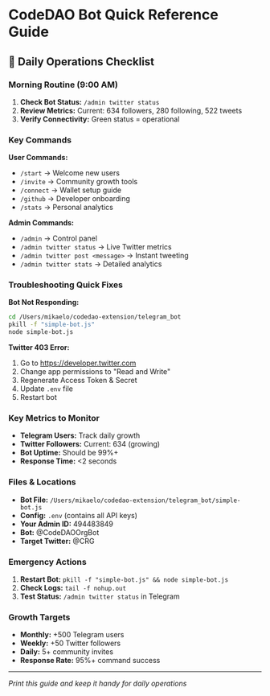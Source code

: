 # CodeDAO Bot Quick Reference Guide

## 🚀 Daily Operations Checklist

### Morning Routine (9:00 AM)
1. **Check Bot Status:** `/admin twitter status` 
2. **Review Metrics:** Current: 634 followers, 280 following, 522 tweets
3. **Verify Connectivity:** Green status = operational

### Key Commands

**User Commands:**
- `/start` → Welcome new users
- `/invite` → Community growth tools  
- `/connect` → Wallet setup guide
- `/github` → Developer onboarding
- `/stats` → Personal analytics

**Admin Commands:**
- `/admin` → Control panel
- `/admin twitter status` → Live Twitter metrics
- `/admin twitter post <message>` → Instant tweeting
- `/admin twitter stats` → Detailed analytics

### Troubleshooting Quick Fixes

**Bot Not Responding:**
```bash
cd /Users/mikaelo/codedao-extension/telegram_bot
pkill -f "simple-bot.js"
node simple-bot.js
```

**Twitter 403 Error:**
1. Go to https://developer.twitter.com
2. Change app permissions to "Read and Write"
3. Regenerate Access Token & Secret
4. Update `.env` file
5. Restart bot

### Key Metrics to Monitor
- **Telegram Users:** Track daily growth
- **Twitter Followers:** Current: 634 (growing)
- **Bot Uptime:** Should be 99%+
- **Response Time:** <2 seconds

### Files & Locations
- **Bot File:** `/Users/mikaelo/codedao-extension/telegram_bot/simple-bot.js`
- **Config:** `.env` (contains all API keys)
- **Your Admin ID:** 494483849
- **Bot:** @CodeDAOOrgBot
- **Target Twitter:** @CRG

### Emergency Actions
1. **Restart Bot:** `pkill -f "simple-bot.js" && node simple-bot.js`
2. **Check Logs:** `tail -f nohup.out`
3. **Test Status:** `/admin twitter status` in Telegram

### Growth Targets
- **Monthly:** +500 Telegram users
- **Weekly:** +50 Twitter followers  
- **Daily:** 5+ community invites
- **Response Rate:** 95%+ command success

---
*Print this guide and keep it handy for daily operations* 